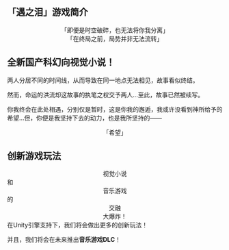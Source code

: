 ## 「遇之泪」游戏简介

<center>「即便是时空破碎，也无法将你我分离」</center>
<center>「在终局之前，局势并非无法流转」</center>

## 全新国产科幻向视觉小说！

两人分居不同的时间线，从而导致在同一地点无法相见，故事看似终结。

 然而，命运的洪流却这故事的执笔之权交予两人…至此，故事已然被续写。 
 
你我终会在此处相遇，分别仅是暂时，这是你我的邂逅，我或许没看到神所给予的希望…但，你便是我坚持下去的动力，也是我所坚持的——
<center>「希望」</center>

## 创新游戏玩法
<center>视觉小说</center>
和
<center>音乐游戏</center>
的
<center>交融</center>
<center>大爆炸！</center>
在Unity引擎支持下，我们将会做出更多的创新玩法！

并且，我们将会在未来推出**音乐游戏DLC**！
